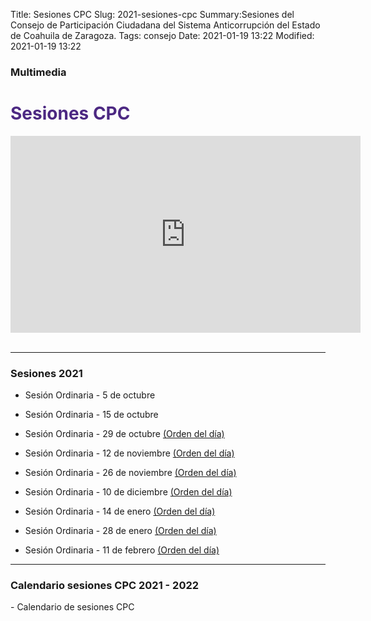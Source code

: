 Title: Sesiones CPC
Slug: 2021-sesiones-cpc
Summary:Sesiones del Consejo de Participación Ciudadana del Sistema Anticorrupción del Estado de Coahuila de Zaragoza.
Tags: consejo
Date: 2021-01-19 13:22
Modified: 2021-01-19 13:22

<link rel="stylesheet" href="https://cdn.jsdelivr.net/npm/bootstrap-icons@1.3.0/font/bootstrap-icons.css">
<style type="text/css">
	.cam {font-size: 2rem; color: red;}
	.acta {font-size: 2rem; color: grau;}
    .calendario {font-size: 2rem; color: gray;}

</style>

### Multimedia

  <div id="que-es" class="contenedor-horizontal que-es-el-sea clearfix">
        <div class="que-es">
            <h1 style="color: #4c2882">Sesiones CPC</h1>
            <p></p>
            <div class="embed-responsive embed-responsive-16by9">
                <iframe width="560" height="315" src="https://www.youtube.com/embed/videoseries?list=PLDdlhleuW9zck5BEwLLfTx4YIoD1SaWkN" frameborder="0" allow="accelerometer; autoplay; encrypted-media; gyroscope; picture-in-picture" allowfullscreen></iframe>
            </div>
        </div>
    </div><br>

_________________________

### Sesiones 2021


* [<i class="bi bi-camera-reels cam"></i>](https://fb.watch/8w7erX9_rZ/) [<i class="bi bi-file-text acta "></i>](acta-primera-sesion-ordinaria-cpc.pdf) Sesión Ordinaria - 5 de octubre

* [<i class="bi bi-camera-reels cam"></i>](https://youtu.be/QpS-WlwH6-A) [<i class="bi bi-file-text acta "></i>](acta-segunda-sesion-ordinaria-cpc.pdf) Sesión Ordinaria - 15 de octubre

* [<i class="bi bi-camera-reels cam"></i>](https://youtu.be/WoZAkF_Rrtk) [<i class="bi bi-file-text acta "></i>](acta-tercera-sesion-ordinaria-cpc.pdf) Sesión Ordinaria - 29 de octubre [(Orden del día)](tercera-sesion-ordinaria-orden-del-dia.pdf)

* [<i class="bi bi-camera-reels cam"></i>](https://youtu.be/C7YfF2pXhXU) [<i class="bi bi-file-text acta "></i>](#) Sesión Ordinaria - 12 de noviembre [(Orden del día)](cuarta-sesion-ordinaria-orden-del-dia.pdf)

* [<i class="bi bi-camera-reels cam"></i>](https://youtu.be/91DswnykLWs) [<i class="bi bi-file-text acta "></i>](#) Sesión Ordinaria - 26 de noviembre [(Orden del día)](quinta-sesion-ordinaria-orden-del-dia.pdf)

* [<i class="bi bi-camera-reels cam"></i>](https://youtu.be/ViCBDKiO1GI) [<i class="bi bi-file-text acta "></i>](#) Sesión Ordinaria - 10 de diciembre [(Orden del día)](sexta-sesion-ordinaria-orden-del-dia.pdf)

* [<i class="bi bi-camera-reels cam"></i>](https://fb.watch/aOIFBr8sCH/) [<i class="bi bi-file-text acta "></i>](#) Sesión Ordinaria - 14 de enero [(Orden del día)](septima-sesion-ordinaria-orden-del-dia.pdf)

* [<i class="bi bi-camera-reels cam"></i>](https://youtu.be/Bv-j2QaQfpY) [<i class="bi bi-file-text acta "></i>](#) Sesión Ordinaria - 28 de enero [(Orden del día)](octava-sesion-ordinaria-orden-del-dia.pdf)

* [<i class="bi bi-camera-reels cam"></i>](#) [<i class="bi bi-file-text acta "></i>](#) Sesión Ordinaria - 11 de febrero [(Orden del día)](novena-sesion-ordinaria-orden-del-dia.pdf)
_________________________

### Calendario sesiones CPC 2021 - 2022

[<i class="bi bi-file-text calendario "></i>](calendario-sesiones-cpc-2021-2022.pdf) - Calendario de sesiones CPC

